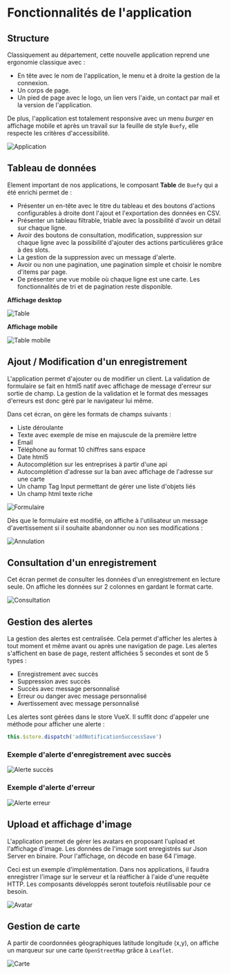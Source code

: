 # Fonctionnalités de l'application

## Structure

Classiquement au département, cette nouvelle application reprend une ergonomie classique avec :

- En tête avec le nom de l'application, le menu et à droite la gestion de la connexion.
- Un corps de page.
- Un pied de page avec le logo, un lien vers l'aide, un contact par mail et la version de l'application.

De plus, l'application est totalement responsive avec un menu _burger_ en affichage mobile et après un travail sur la feuille de style `Buefy`, elle respecte les critères d'accessibilité.

<img :src="$withBase('/assets/img/app.png')" alt="Application">

## Tableau de données

Element important de nos applications, le composant **Table** de `Buefy` qui a été enrichi permet de :

- Présenter un en-tête avec le titre du tableau et des boutons d'actions configurables à droite dont l'ajout et l'exportation des données en CSV.
- Présenter un tableau filtrable, triable avec la possibilité d'avoir un détail sur chaque ligne.
- Avoir des boutons de consultation, modification, suppression sur chaque ligne avec la possibilité d'ajouter des actions particulières grâce à des slots.
- La gestion de la suppression avec un message d'alerte.
- Avoir ou non une pagination, une pagination simple et choisir le nombre d'items par page.
- De présenter une vue mobile où chaque ligne est une carte. Les fonctionnalités de tri et de pagination reste disponible.

**Affichage desktop**

<img :src="$withBase('/assets/img/table.png')" alt="Table">

**Affichage mobile**

<img :src="$withBase('/assets/img/table_mobile.png')" alt="Table mobile">

## Ajout / Modification d'un enregistrement

L'application permet d'ajouter ou de modifier un client.
La validation de formulaire se fait en html5 natif avec affichage de message d'erreur sur sortie de champ. La gestion de la validation et le format des messages d'erreurs est donc géré par le navigateur lui même.

Dans cet écran, on gère les formats de champs suivants :

- Liste déroulante
- Texte avec exemple de mise en majuscule de la première lettre
- Email
- Téléphone au format 10 chiffres sans espace
- Date html5
- Autocomplétion sur les entreprises à partir d'une api
- Autocomplétion d'adresse sur la ban avec affichage de l'adresse sur une carte
- Un champ Tag Input permettant de gérer une liste d'objets liés
- Un champ html texte riche

<img :src="$withBase('/assets/img/form.png')" alt="Formulaire">

Dès que le formulaire est modifié, on affiche à l'utilisateur un message d'avertissement si il souhaite abandonner ou non ses modifications :

<img :src="$withBase('/assets/img/annulation.png')" alt="Annulation">

## Consultation d'un enregistrement

Cet écran permet de consulter les données d'un enregistrement en lecture seule. On affiche les données sur 2 colonnes en gardant le format carte.

<img :src="$withBase('/assets/img/consultation.png')" alt="Consultation">

## Gestion des alertes

La gestion des alertes est centralisée. Cela permet d'afficher les alertes à tout moment et même avant ou après une navigation de page.
Les alertes s'affichent en base de page, restent affichées 5 secondes et sont de 5 types :

- Enregistrement avec succès
- Suppression avec succès
- Succès avec message personnalisé
- Erreur ou danger avec message personnalisé
- Avertissement avec message personnalisé

Les alertes sont gérées dans le store VueX. Il suffit donc d'appeler une méthode pour afficher une alerte :

```javascript
this.$store.dispatch('addNotificationSuccessSave')
```

### Exemple d'alerte d'enregistrement avec succès

<img :src="$withBase('/assets/img/succes.png')" alt="Alerte succès">

### Exemple d'alerte d'erreur

<img :src="$withBase('/assets/img/erreur.png')" alt="Alerte erreur">

## Upload et affichage d'image

L'application permet de gérer les avatars en proposant l'upload et l'affichage d'image.
Les données de l'image sont enregistrés sur Json Server en binaire. Pour l'affichage, on décode en base 64 l'image.

Ceci est un exemple d'implémentation. Dans nos applications, il faudra enregistrer l'image sur le serveur et la réafficher à l'aide d'une requête HTTP.
Les composants développés seront toutefois réutilisable pour ce besoin.

<img :src="$withBase('/assets/img/avatar.png')" alt="Avatar">

## Gestion de carte

A partir de coordonnées géographiques latitude longitude (x,y), on affiche un marqueur sur une carte `OpenStreetMap` grâce à `Leaflet`.

<img :src="$withBase('/assets/img/carte_app.png')" alt="Carte">
